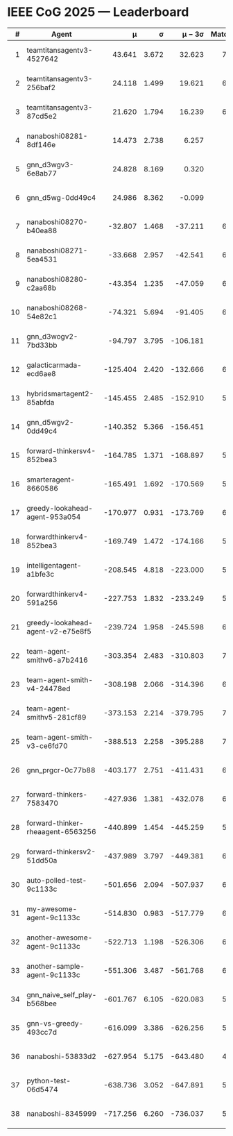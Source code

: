 # IEEE CoG 2025 — Leaderboard

| # | Agent | μ | σ | μ − 3σ | Matches | Updated |
|---:|---|---:|---:|---:|---:|---|
| 1 | teamtitansagentv3-4527642 | 43.641 | 3.672 | 32.623 | 7096 | 2025-08-30 10:20 |
| 2 | teamtitansagentv3-256baf2 | 24.118 | 1.499 | 19.621 | 6656 | 2025-08-30 10:20 |
| 3 | teamtitansagentv3-87cd5e2 | 21.620 | 1.794 | 16.239 | 6340 | 2025-08-30 10:20 |
| 4 | nanaboshi08281-8df146e | 14.473 | 2.738 | 6.257 | 276 | 2025-08-30 10:20 |
| 5 | gnn_d3wgv3-6e8ab77 | 24.828 | 8.169 | 0.320 | 138 | 2025-08-30 10:20 |
| 6 | gnn_d5wg-0dd49c4 | 24.986 | 8.362 | -0.099 | 120 | 2025-08-30 10:20 |
| 7 | nanaboshi08270-b40ea88 | -32.807 | 1.468 | -37.211 | 6920 | 2025-08-30 10:20 |
| 8 | nanaboshi08271-5ea4531 | -33.668 | 2.957 | -42.541 | 6858 | 2025-08-30 10:20 |
| 9 | nanaboshi08280-c2aa68b | -43.354 | 1.235 | -47.059 | 6258 | 2025-08-30 10:20 |
| 10 | nanaboshi08268-54e82c1 | -74.321 | 5.694 | -91.405 | 6300 | 2025-08-30 10:20 |
| 11 | gnn_d3wogv2-7bd33bb | -94.797 | 3.795 | -106.181 | 274 | 2025-08-30 10:20 |
| 12 | galacticarmada-ecd6ae8 | -125.404 | 2.420 | -132.666 | 6280 | 2025-08-30 10:20 |
| 13 | hybridsmartagent2-85abfda | -145.455 | 2.485 | -152.910 | 5816 | 2025-08-30 10:20 |
| 14 | gnn_d5wgv2-0dd49c4 | -140.352 | 5.366 | -156.451 | 226 | 2025-08-30 10:20 |
| 15 | forward-thinkersv4-852bea3 | -164.785 | 1.371 | -168.897 | 5399 | 2025-08-30 10:20 |
| 16 | smarteragent-8660586 | -165.491 | 1.692 | -170.569 | 5444 | 2025-08-30 10:20 |
| 17 | greedy-lookahead-agent-953a054 | -170.977 | 0.931 | -173.769 | 6188 | 2025-08-30 10:20 |
| 18 | forwardthinkerv4-852bea3 | -169.749 | 1.472 | -174.166 | 5592 | 2025-08-30 10:20 |
| 19 | intelligentagent-a1bfe3c | -208.545 | 4.818 | -223.000 | 5827 | 2025-08-30 10:20 |
| 20 | forwardthinkerv4-591a256 | -227.753 | 1.832 | -233.249 | 5542 | 2025-08-30 10:20 |
| 21 | greedy-lookahead-agent-v2-e75e8f5 | -239.724 | 1.958 | -245.598 | 6620 | 2025-08-30 10:20 |
| 22 | team-agent-smithv6-a7b2416 | -303.354 | 2.483 | -310.803 | 7020 | 2025-08-30 10:20 |
| 23 | team-agent-smith-v4-24478ed | -308.198 | 2.066 | -314.396 | 6458 | 2025-08-30 10:20 |
| 24 | team-agent-smithv5-281cf89 | -373.153 | 2.214 | -379.795 | 7200 | 2025-08-30 10:20 |
| 25 | team-agent-smith-v3-ce6fd70 | -388.513 | 2.258 | -395.288 | 7678 | 2025-08-30 10:20 |
| 26 | gnn_prgcr-0c77b88 | -403.177 | 2.751 | -411.431 | 6270 | 2025-08-30 10:20 |
| 27 | forward-thinkers-7583470 | -427.936 | 1.381 | -432.078 | 6900 | 2025-08-30 10:20 |
| 28 | forward-thinker-rheaagent-6563256 | -440.899 | 1.454 | -445.259 | 5868 | 2025-08-30 10:20 |
| 29 | forward-thinkersv2-51dd50a | -437.989 | 3.797 | -449.381 | 6208 | 2025-08-30 10:20 |
| 30 | auto-polled-test-9c1133c | -501.656 | 2.094 | -507.937 | 6800 | 2025-08-30 10:20 |
| 31 | my-awesome-agent-9c1133c | -514.830 | 0.983 | -517.779 | 6780 | 2025-08-30 10:20 |
| 32 | another-awesome-agent-9c1133c | -522.713 | 1.198 | -526.306 | 6560 | 2025-08-30 10:20 |
| 33 | another-sample-agent-9c1133c | -551.306 | 3.487 | -561.768 | 6880 | 2025-08-30 10:20 |
| 34 | gnn_naive_self_play-b568bee | -601.767 | 6.105 | -620.083 | 5600 | 2025-08-30 10:20 |
| 35 | gnn-vs-greedy-493cc7d | -616.099 | 3.386 | -626.256 | 5440 | 2025-08-30 10:20 |
| 36 | nanaboshi-53833d2 | -627.954 | 5.175 | -643.480 | 4980 | 2025-08-30 10:20 |
| 37 | python-test-06d5474 | -638.736 | 3.052 | -647.891 | 5720 | 2025-08-30 10:20 |
| 38 | nanaboshi-8345999 | -717.256 | 6.260 | -736.037 | 5890 | 2025-08-30 10:20 |
